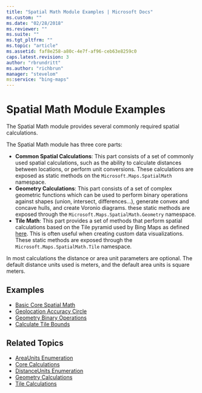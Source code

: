 ```yaml
---
title: "Spatial Math Module Examples | Microsoft Docs"
ms.custom: ""
ms.date: "02/28/2018"
ms.reviewer: ""
ms.suite: ""
ms.tgt_pltfrm: ""
ms.topic: "article"
ms.assetid: faf8e258-a80c-4e7f-af96-ceb63e8259c0
caps.latest.revision: 3
author: "rbrundritt"
ms.author: "richbrun"
manager: "stevelom"
ms:service: "bing-maps"
---
```

# Spatial Math Module Examples
The Spatial Math module provides several commonly required spatial calculations.   

The Spatial Math module has three core parts:

* **Common Spatial Calculations**: This part consists of a set of commonly used spatial calculations, such as the ability to calculate distances between locations, or perform unit conversions. These calculations are exposed as static methods on the `Microsoft.Maps.SpatialMath` namespace.
* **Geometry Calculations**: This part consists of a set of complex geometric functions which can be used to perform binary operations against shapes (union, intersect, differences...), generate convex and concave hulls, and create Voronio diagrams. these static methods are exposed through the `Microsoft.Maps.SpatialMath.Geometry` namespace.       
* **Tile Math**: This part provides a set of methods that perform spatial calculations based on the Tile pyramid used by Bing Maps as defined [here](../articles/bing-maps-tile-system.md). This is often useful when creating custom data visualizations. These static methods are exposed through the `Microsoft.Maps.SpatialMath.Tile` namespace.   

In most calculations the distance or area unit parameters are optional. The default distance units used is meters, and the default area units is square meters.

## Examples

  * [Basic Core Spatial Math](../v8-web-control/basic-core-spatial-math-example.md)
  * [Geolocation Accuracy Circle](../v8-web-control/geolocation-accuracy-circle-example.md)
  * [Geometry Binary Operations](../v8-web-control/geometry-binary-operations.md)
  * [Calculate Tile Bounds](../v8-web-control/calculate-tile-bounds.md) 

## Related Topics

  * [AreaUnits Enumeration](../v8-web-control/areaunits-enumeration.md)
  * [Core Calculations](../v8-web-control/core-calculations.md)
  * [DistanceUnits Enumeration](../v8-web-control/distanceunits-enumeration.md)
  * [Geometry Calculations](../v8-web-control/geometry-calculations.md)
  * [Tile Calculations](../v8-web-control/tile-calculations.md)
  